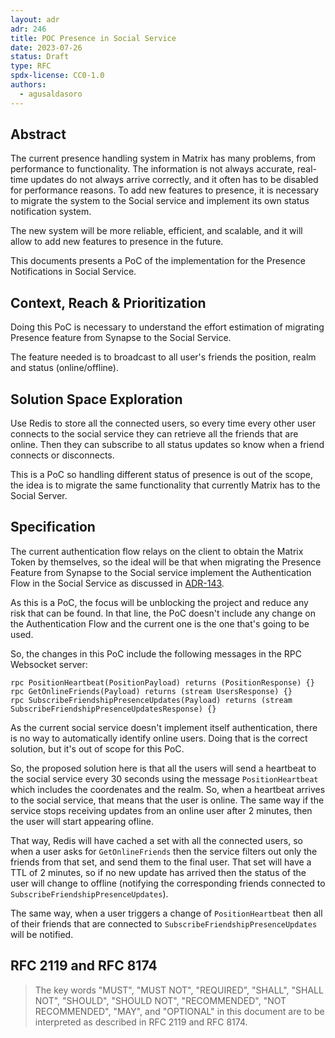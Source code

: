 ```yaml
---
layout: adr
adr: 246
title: POC Presence in Social Service
date: 2023-07-26
status: Draft
type: RFC
spdx-license: CC0-1.0
authors:
  - agusaldasoro
---
```


## Abstract

The current presence handling system in Matrix has many problems, from performance to functionality. The information is not always accurate, real-time updates do not always arrive correctly, and it often has to be disabled for performance reasons. To add new features to presence, it is necessary to migrate the system to the Social service and implement its own status notification system.

The new system will be more reliable, efficient, and scalable, and it will allow to add new features to presence in the future.

This documents presents a PoC of the implementation for the Presence Notifications in Social Service.

## Context, Reach & Prioritization

Doing this PoC is necessary to understand the effort estimation of migrating Presence feature from Synapse to the Social Service.

The feature needed is to broadcast to all user's friends the position, realm and status (online/offline).

## Solution Space Exploration

Use Redis to store all the connected users, so every time every other user connects to the social service they can retrieve all the friends that are online. Then they can subscribe to all status updates so know when a friend connects or disconnects.

This is a PoC so handling different status of presence is out of the scope, the idea is to migrate the same functionality that currently Matrix has to the Social Server.

## Specification

The current authentication flow relays on the client to obtain the Matrix Token by themselves, so the ideal will be that when migrating the Presence Feature from Synapse to the Social service implement the Authentication Flow in the Social Service as discussed in [ADR-143](https://adr.decentraland.org/adr/ADR-143).

As this is a PoC, the focus will be unblocking the project and reduce any risk that can be found. In that line, the PoC doesn't include any change on the Authentication Flow and the current one is the one that's going to be used.

So, the changes in this PoC include the following messages in the RPC Websocket server:

```
rpc PositionHeartbeat(PositionPayload) returns (PositionResponse) {}
rpc GetOnlineFriends(Payload) returns (stream UsersResponse) {}
rpc SubscribeFriendshipPresenceUpdates(Payload) returns (stream SubscribeFriendshipPresenceUpdatesResponse) {}
```

As the current social service doesn't implement itself authentication, there is no way to automatically identify online users. Doing that is the correct solution, but it's out of scope for this PoC.

So, the proposed solution here is that all the users will send a heartbeat to the social service every 30 seconds using the message `PositionHeartbeat` which includes the coordenates and the realm. So, when a heartbeat arrives to the social service, that means that the user is online. The same way if the service stops receiving updates from an online user after 2 minutes, then the user will start appearing ofline.

That way, Redis will have cached a set with all the connected users, so when a user asks for `GetOnlineFriends` then the service filters out only the friends from that set, and send them to the final user. That set will have a TTL of 2 minutes, so if no new update has arrived then the status of the user will change to offline (notifying the corresponding friends connected to `SubscribeFriendshipPresenceUpdates`).

The same way, when a user triggers a change of `PositionHeartbeat` then all of their friends that are connected to `SubscribeFriendshipPresenceUpdates` will be notified.

## RFC 2119 and RFC 8174

> The key words "MUST", "MUST NOT", "REQUIRED", "SHALL", "SHALL NOT", "SHOULD", "SHOULD NOT", "RECOMMENDED", "NOT RECOMMENDED", "MAY", and "OPTIONAL" in this document are to be interpreted as described in RFC 2119 and RFC 8174.
